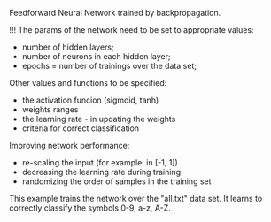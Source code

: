 Feedforward Neural Network trained by backpropagation.

!!! The params of the network need to be set to appropriate values:

- number of hidden layers;
- number of neurons in each hidden layer;
- epochs = number of trainings over the data set;


Other values and functions to be specified:
- the activation funcion (sigmoid, tanh)
- weights ranges
- the learning rate - in updating the weights 
- criteria for correct classification

Improving network performance:
- re-scaling the input (for example: in [-1, 1])
- decreasing the learning rate during training
- randomizing the order of samples in the training set


This example trains the network over the "all.txt" data set.
It learns to correctly classify the symbols 0-9, a-z, A-Z.